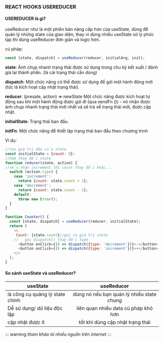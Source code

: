 ### REACT HOOKS USEREDUCER
#### USEREDUCER là gì?
useReducer như là một phiên bản nâng cấp hơn của useState, dùng để quản lý những state của giao diện, thay vì dùng nhiều useState sử lý phức tạp thì dùng useReducer đơn giản và logic hơn.
 
cú pháp:
``` js
const [state, dispatch] = useReducer(reducer, initialArg, init);
```
**state**: Ảnh chụp nhanh trạng thái được sử dụng trong chu kỳ kết xuất / đánh giá lại thành phần. (là cái trạng thái cần dùng)

**dispatch**: Một chức năng có thể được sử dụng để gửi một hành động mới (tức là kích hoạt cập nhật trạng thái).

**reducer**: (presate, action) => newState 
Một chức năng được kích hoạt tự động sau khi một hành động được gửi đi (qua sendFn ()) - nó nhận được ảnh chụp nhanh trạng thái mới nhất và sẽ trả về trạng thái mới, được cập nhật.

**initialState**: Trạng thái ban đầu.

**initFn**: Một chức năng để thiết lập trạng thái ban đầu theo chương trình

Ví dụ: 

``` js
//tạo giá trị đàu của state
const initialState = {count: 0};
//hàm thay đổi state
function reducer(state, action) {
//nếu nhận increment thì count thay đổi khác...
  switch (action.type) {
    case 'increment':
      return {count: state.count + 1};
    case 'decrement':
      return {count: state.count - 1};
    default:
      throw new Error();
  }
}

function Counter() {
  const [state, dispatch] = useReducer(reducer, initialState);
  return (
    <>
     Count: {state.count}//gọi ra giá trị state
    //   gọi dispatch() thay đổi type
      <button onClick={() => dispatch({type: 'decrement'})}>-</button>
      <button onClick={() => dispatch({type: 'increment'})}>+</button>
    </>
  );
}
```

#### So sánh useState và useReducer?

| useState| useReducer    |
|----------|:-------------:|
|là công cụ quảng lý state chính|  dùng nó nếu bạn quản lý nhiều state chung| 
| Dễ sử dụng/ dữ liệu độc lập |    liên quan nhiều data cú pháp khó hơn  |  
| cập nhật được ít | tốt khi dùng cập nhật trạng thái |  

::: warning
*tham khảo từ nhiều nguồn trên internet*
:::
